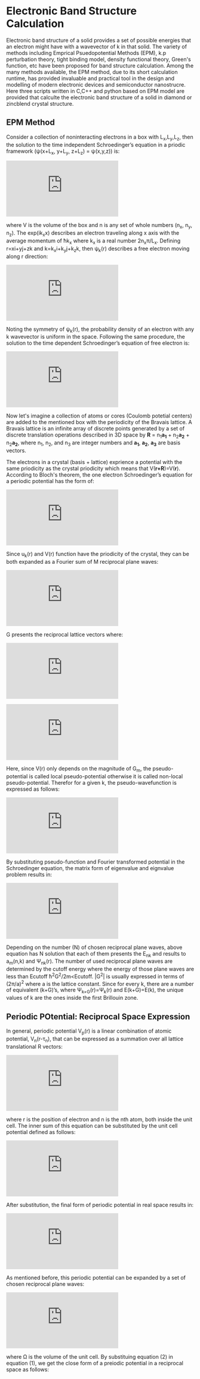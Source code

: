 # Electronic Band Structure Calculation
Electronic band structure of a solid provides a set of possible energies that an electron might have with a wavevector of k in that solid. The variety of methods including Emprical Psuedopotential Methods (EPM), k.p perturbation theory, tight binding model, density functional theory, Green's function, etc have been proposed for band structure calculation. Among the many methods available, the EPM method, due to its short calculation runtime, has provided invaluable and practical tool in the design and modelling of modern electronic devices and semiconductor nanostrucre. Here three scripts written in C,C++ and python based on EPM model are provided that calculte the electronic band structure of a solid in diamond or zincblend crystal structure. 

## EPM Method
Consider a collection of noninteracting electrons in a box with L<sub>x</sub>,L<sub>y</sub>,L<sub>z</sub>, then the solution to the time independent Schroedinger’s equation in a priodic framework (ψ(x+L<sub>x</sub>, y+L<sub>y</sub>, z+L<sub>z</sub>) = ψ(x,y,z)) is:

![](https://latex.codecogs.com/svg.latex?%5Cdpi%7B300%7D%20%5CLARGE%20-%5Cfrac%7B%5Chbar%5E2%7D%7B2m%7D%5Ctriangledown%5E2%5Cpsi%20_n%3D%20%5Cepsilon%20_n%5Cpsi%20_n%20%5C%3B%5C%3B%20%5Crightarrow%20%5C%3B%5C%3B%20%5Cpsi%20_n%20%3D%20%5Cfrac%7B1%7D%7B%5Csqrt%7BV%7D%7De%5E%7Bik_xx%7De%5E%7Bik_yy%7De%5E%7Bik_zz%7D)

where V is the volume of the box and n is any set of whole numbers (n<sub>x</sub>, n<sub>y</sub>, n<sub>z</sub>). The exp(ik<sub>x</sub>x) describes an electron traveling along x axis with the average momentum of ћk<sub>x</sub> where k<sub>x</sub> is a real number 2n<sub>x</sub>π/L<sub>x</sub>. Defining r=xi+yj+zk and k=k<sub>x</sub>i+k<sub>y</sub>j+k<sub>z</sub>k, then ψ<sub>k</sub>(r) describes a free electron moving along r direction:

![](https://latex.codecogs.com/svg.latex?%5Cdpi%7B300%7D%20%5CLARGE%20%5Cpsi%20_%7B%5Cvec%7Bk%7D%7D%28%5Cvec%7Br%7D%29%20%3D%20%5Cfrac%7B1%7D%7B%5Csqrt%7BV%7D%7De%5E%7Bi%5Cvec%7Bk%7D.%5Cvec%7Br%7D%7D%20%5C%3B%5C%3B%5Crightarrow%20%5C%3B%5C%3BE_k%3D%5Cfrac%7B%5Chbar%20%5E2k%5E2%7D%7B2m%7D)

Noting the symmetry of ψ<sub>k</sub>(r), the probability density of an electron with any k wavevector is uniform in the space. Following the same procedure, the solution to the time dependent Schroedinger’s equation of free electron is:

![](https://latex.codecogs.com/svg.latex?%5Cdpi%7B300%7D%20%5CLARGE%20-%5Cfrac%7B%5Chbar%5E2%7D%7B2m%7D%5Ctriangledown%5E2%5Cpsi%20%28%5Cvec%7Br%7D%2Ct%29%3D%20i%5Chbar%5Cfrac%7B%5Cpartial%7D%7B%5Cpartial%20t%7D%5Cpsi%20%28%5Cvec%7Br%7D%2Ct%29%20%5C%5C%20%5C%5C%20%5Cpsi%20_k%28%5Cvec%7Br%7D%2Ct%29%3DAe%5E%7Bi%28%5Cvec%7Bk%7D.%5Cvec%7Br%7D-%5Comega%20t%29%7D%20%3D%20Ae%5E%7Bi%28%5Cvec%7Bp%7D.%5Cvec%7Br%7D-E%20t%29/%5Chbar%7D%20%5C%5C%20%5C%5C%20%5Cvec%7Bp%7D%3D%5Chbar%20%5Cvec%7Bk%7D%20%5C%3B%5C%3B%5C%3B%5C%3B%20E%20%3D%20%5Chbar%20%5Comega)

Now let's imagine a collection of atoms or cores (Coulomb potetial centers) are added to the mentioned box with the periodicity of the Bravais lattice. A Bravais lattice is an infinite array of discrete points generated by a set of discrete translation operations described in 3D space by **R** = n<sub>1</sub>**a<sub>1</sub>** + n<sub>2</sub>**a<sub>2</sub>** + n<sub>2</sub>**a<sub>2</sub>**, where n<sub>1</sub>, n<sub>2</sub>, and n<sub>3</sub> are integer numbers and **a<sub>1</sub>**, **a<sub>2</sub>**, **a<sub>3</sub>** are basis vectors.

The electrons in a crystal (basis + lattice) exprience a potential with the same priodicity as the crystal priodicity which means that V(**r+R**)=V(**r**). According to Bloch's theorem, the one electron Schroedinger’s equation for a periodic potential has the form of:

![](https://latex.codecogs.com/svg.latex?%5Cdpi%7B300%7D%20%5CLARGE%20%5Cpsi%20_%7B%5Cvec%7Bk%7D%7D%28%5Cvec%7Br%7D%29%3De%5E%7Bi%5Cvec%7Bk%7D.%5Cvec%7Br%7D%7Du_%7B%5Cvec%7Bk%7D%7D%28%5Cvec%7Br%7D%29%2C%20%5C%3B%5C%3B%5C%3B%5C%3B%20u_%7B%5Cvec%7Bk%7D%7D%28%5Cvec%7Br%7D&plus;%5Cvec%7BR%7D%29%3Du_%7B%5Cvec%7Bk%7D%7D%28%5Cvec%7Br%7D%29)

Since u<sub>k</sub>(r) and V(r) function have the priodicity of the crystal, they can be both expanded as a Fourier sum of M reciprocal plane waves: 

![](https://latex.codecogs.com/svg.latex?%5Cdpi%7B300%7D%20%5CLARGE%20u_%7B%5Cvec%7Bk%7D%7D%28%5Cvec%7Br%7D%29%3D%5Csum_%7Bm%3D0%7D%5E%7BM%7Da_m%28%5Cvec%7Bk%7D%29e%5E%7Bi%5Cvec%7BG_m%7D.%5Cvec%7Br%7D%7D%2C%20%5C%3B%5C%3B%5C%3B%5C%3B%20V%28%5Cvec%7Br%7D%29%20%3D%20%5Csum_%7Bm%3D0%7D%5E%7BM%7DV%28%7C%5Cvec%7BG_m%7D%7C%29e%5E%7Bi%5Cvec%7BG_m%7D.%5Cvec%7Br%7D%7D)

G presents the reciprocal lattice vectors where:

![](https://latex.codecogs.com/svg.latex?%5Cdpi%7B300%7D%20%5CLARGE%20e%5E%7B-i%5Cvec%7BG%7D.%5Cvec%7BR%7D%7D%20%3D%201%2C%20%5C%3B%5C%3B%5C%3B%5C%3B%20%5Cvec%7BG%7D.%5Cvec%7BR%7D%3D2%5Cpi%20n%2C%20%5C%3B%5C%3B%5C%3B%5C%3B%20n%3D%5Csum_%7Bi%3D1%7D%5E%7B3%7Dn_im_i)

![](https://latex.codecogs.com/svg.latex?%5Cdpi%7B300%7D%20%5CLARGE%20%5Cvec%7BR%7D%20%3D%20n_1%5Cvec%7Ba_1%7D&plus;n_2%5Cvec%7Ba_2%7D&plus;n_3%5Cvec%7Ba_3%7D%5C%5C%5C%5C%20%5Cvec%7BG%7D%20%3D%20m_1%5Cvec%7Bb_1%7D&plus;m_2%5Cvec%7Bb_2%7D&plus;m_3%20%5Cvec%7Bb_3%7D%2C%20%5C%3B%5C%3B%5C%3B%20a_i.b_j%3D2%5Cpi%20%5Cdelta%20_%7Bi%2Cj%7D)

Here, since V(r) only depends on the magnitude of G<sub>m</sub>, the pseudo-potential is called local pseudo-potential otherwise it is called non-local pseudo-potential. Therefor for a given k, the pseudo-wavefunction is expressed as follows:

![](https://latex.codecogs.com/svg.latex?%5Cdpi%7B300%7D%20%5CLARGE%20%5Cpsi_%7B%5Cvec%7Bk%7D%7D%28%5Cvec%7Br%7D%29%3D%5Csum_%7Bm%3D0%7D%5E%7BM%7Da_m%28%5Cvec%7Bk%7D%29e%5E%7Bi%28%5Cvec%7BG_m%7D&plus;%5Cvec%7Bk%7D%29.%5Cvec%7Br%7D%7D)

By substituting pseudo-function and Fourier transformed potential in the Schroedinger equation, the matrix form of eigenvalue and eignvalue problem results in:

![](https://latex.codecogs.com/svg.latex?%5Cdpi%7B300%7D%20%5CLARGE%20%5B%5Cfrac%7B%5Chbar%20%5E2%28%5Cvec%7Bk%7D&plus;%5Cvec%7BG_m%7D%29%5E2%7D%7B2m%7D-E%5Da_m%28%5Cvec%7Bk%7D%29&plus;%5C%5C%5C%5C%5Csum_%7Bn%5Cneq%20m%7DV%28%7C%5Cvec%7BG_m%7D-%5Cvec%7BG_n%7D%7C%29a_n%28%5Cvec%7Bk%7D%29%3D0)

Depending on the number (N) of chosen reciprocal plane waves, above equation has N solution that each of them presents the E<sub>nk</sub> and results to a<sub>m</sub>(n,k) and Ψ<sub>nk</sub>(r). The number of used reciprocal plane waves are determined by the cutoff energy where the energy of those plane waves are less than Ecutoff ћ<sup>2</sup>G<sup>2</sup>/2m<Ecutoff. |G<sup>2</sup>| is usually expressed in terms of (2π/a)<sup>2</sup> where a is the lattice constant. Since for every k, there are a number of equivalent (k+G)’s, where Ψ<sub>k+G</sub>(r)=Ψ<sub>k</sub>(r) and E(k+G)=E(k), the unique values of k are the ones inside the first Brillouin zone.  

## Periodic POtential: Reciprocal Space Expression 
In general, periodic potential V<sub>p</sub>(r) is a linear combination of atomic potential, V<sub>n</sub>(r-τ<sub>n</sub>), that can be expressed as a summation over all lattice translational R vectors: 

![](https://latex.codecogs.com/svg.latex?%5Cdpi%7B300%7D%20%5CLARGE%20V_p%28%5Cvec%7Br%7D%29%3D%5Csum%20_%7BR%7D%20%5Csum_%7Bn%3D1%7D%5E%7BN%7DV_n%28%5Cvec%7Br%7D-%5Ctau%20_n%20-%20%5Cvec%7BR%7D%29)

where r is the position of electron and n is the nth atom, both inside the unit cell. The inner sum of this equation can be substituted by the unit cell potential defined as follows:

![](https://latex.codecogs.com/svg.latex?%5Cdpi%7B300%7D%20%5CLARGE%20V_0%28%5Cvec%7Br%7D%29%20%3D%20%5Csum_%7Bn%3D1%7D%5E%7BN%7D%20V_n%28%5Cvec%7Br%7D-%5Ctau%20_n%29)

After substitution, the final form of periodic potential in real space results in:

![](https://latex.codecogs.com/svg.latex?%5Cdpi%7B300%7D%20%5CLARGE%20V_p%28%5Cvec%7Br%7D%29%20%3D%20%5Csum_%7BR%7DV_0%28%5Cvec%7Br%7D-%5Cvec%7BR%7D%29)

As mentioned before, this periodic potential can be expanded by a set of chosen reciprocal plane waves:

![](https://latex.codecogs.com/svg.latex?%5Cdpi%7B300%7D%20%5CLARGE%20V_p%28%5Cvec%7Br%7D%29%20%3D%20%5Csum_%7BG%7DV_0%28%5Cvec%7BG%7D%29e%5E%7Bi%5Cvec%7BG%7D.%5Cvec%7Br%7D%7D%2C%20%5C%3B%5C%3B%5C%3B%5C%3B%5C%3B%5C%3B%5C%3B%5C%3B%20%281%29%20%5C%5C%5C%5C%5C%5C%20V_0%28%5Cvec%7BG%7D%29%20%3D%20%5Cfrac%7B1%7D%7B%5COmega%7D%5Cint_%7B%5COmega%7Dd%5E3rV_0%28%5Cvec%7Br%7D%29e%5E%7B-i%5Cvec%7BG%7D.%5Cvec%7Br%7D%7D%5C%3B%5C%3B%5C%3B%5C%3B%20%282%29)

where Ω is the volume of the unit cell. By substituing equation (2) in equation (1), we get the close form of a preiodic potential in a reciprocal space as follows:
